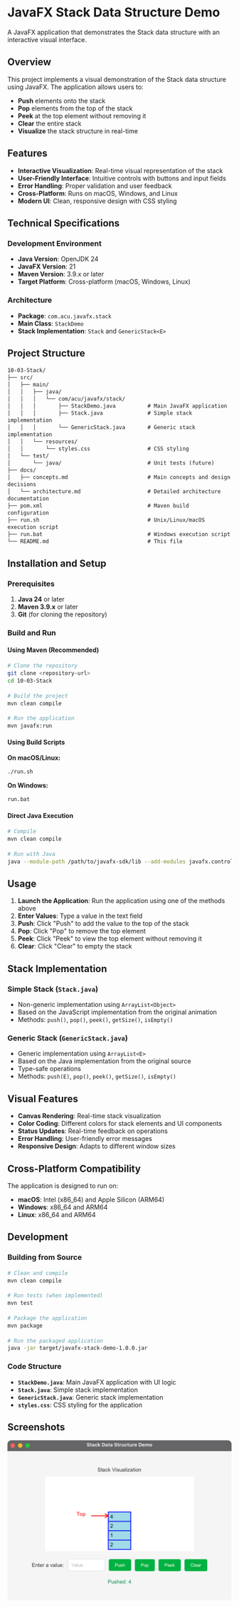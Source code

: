# JavaFX Stack Data Structure Demo

A JavaFX application that demonstrates the Stack data structure with an interactive visual interface.

## Overview

This project implements a visual demonstration of the Stack data structure using JavaFX. The application allows users to:

- **Push** elements onto the stack
- **Pop** elements from the top of the stack
- **Peek** at the top element without removing it
- **Clear** the entire stack
- **Visualize** the stack structure in real-time

## Features

- **Interactive Visualization**: Real-time visual representation of the stack
- **User-Friendly Interface**: Intuitive controls with buttons and input fields
- **Error Handling**: Proper validation and user feedback
- **Cross-Platform**: Runs on macOS, Windows, and Linux
- **Modern UI**: Clean, responsive design with CSS styling

## Technical Specifications

### Development Environment
- **Java Version**: OpenJDK 24
- **JavaFX Version**: 21
- **Maven Version**: 3.9.x or later
- **Target Platform**: Cross-platform (macOS, Windows, Linux)

### Architecture
- **Package**: `com.acu.javafx.stack`
- **Main Class**: `StackDemo`
- **Stack Implementation**: `Stack` and `GenericStack<E>`

## Project Structure

```
10-03-Stack/
├── src/
│   ├── main/
│   │   ├── java/
│   │   │   └── com/acu/javafx/stack/
│   │   │       ├── StackDemo.java          # Main JavaFX application
│   │   │       ├── Stack.java              # Simple stack implementation
│   │   │       └── GenericStack.java       # Generic stack implementation
│   │   └── resources/
│   │       └── styles.css                  # CSS styling
│   └── test/
│       └── java/                           # Unit tests (future)
├── docs/
│   ├── concepts.md                         # Main concepts and design decisions
│   └── architecture.md                     # Detailed architecture documentation
├── pom.xml                                 # Maven build configuration
├── run.sh                                  # Unix/Linux/macOS execution script
├── run.bat                                 # Windows execution script
└── README.md                               # This file
```

## Installation and Setup

### Prerequisites

1. **Java 24** or later
2. **Maven 3.9.x** or later
3. **Git** (for cloning the repository)

### Build and Run

#### Using Maven (Recommended)

```bash
# Clone the repository
git clone <repository-url>
cd 10-03-Stack

# Build the project
mvn clean compile

# Run the application
mvn javafx:run
```

#### Using Build Scripts

**On macOS/Linux:**
```bash
./run.sh
```

**On Windows:**
```cmd
run.bat
```

#### Direct Java Execution

```bash
# Compile
mvn clean compile

# Run with Java
java --module-path /path/to/javafx-sdk/lib --add-modules javafx.controls,javafx.fxml -cp target/classes com.acu.javafx.stack.StackDemo
```

## Usage

1. **Launch the Application**: Run the application using one of the methods above
2. **Enter Values**: Type a value in the text field
3. **Push**: Click "Push" to add the value to the top of the stack
4. **Pop**: Click "Pop" to remove the top element
5. **Peek**: Click "Peek" to view the top element without removing it
6. **Clear**: Click "Clear" to empty the stack

## Stack Implementation

### Simple Stack (`Stack.java`)
- Non-generic implementation using `ArrayList<Object>`
- Based on the JavaScript implementation from the original animation
- Methods: `push()`, `pop()`, `peek()`, `getSize()`, `isEmpty()`

### Generic Stack (`GenericStack.java`)
- Generic implementation using `ArrayList<E>`
- Based on the Java implementation from the original source
- Type-safe operations
- Methods: `push(E)`, `pop()`, `peek()`, `getSize()`, `isEmpty()`

## Visual Features

- **Canvas Rendering**: Real-time stack visualization
- **Color Coding**: Different colors for stack elements and UI components
- **Status Updates**: Real-time feedback on operations
- **Error Handling**: User-friendly error messages
- **Responsive Design**: Adapts to different window sizes

## Cross-Platform Compatibility

The application is designed to run on:
- **macOS**: Intel (x86_64) and Apple Silicon (ARM64)
- **Windows**: x86_64 and ARM64
- **Linux**: x86_64 and ARM64

## Development

### Building from Source

```bash
# Clean and compile
mvn clean compile

# Run tests (when implemented)
mvn test

# Package the application
mvn package

# Run the packaged application
java -jar target/javafx-stack-demo-1.0.0.jar
```

### Code Structure

- **`StackDemo.java`**: Main JavaFX application with UI logic
- **`Stack.java`**: Simple stack implementation
- **`GenericStack.java`**: Generic stack implementation
- **`styles.css`**: CSS styling for the application



## Screenshots

![Stack Demo](images/10-03-Stack.png)


